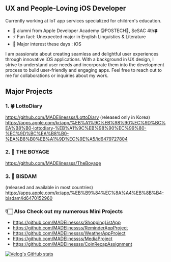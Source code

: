 ## UX and People-Loving iOS Developer

Currently working at IoT app services specialized for children's education.

- 🔭 alumni from Apple Developer Academy @POSTECH🍎, SeSAC 4th🍀
- ⚡ Fun fact: Unexpected major in English Linguistics & Literature
- 👻 Major interest these days : iOS

I am passionate about creating seamless and delightful user experiences through innovative iOS applications.
With a background in UX design, I strive to understand user needs and incorporate them into the development process to build user-friendly and engaging apps.
Feel free to reach out to me for collaborations or inquiries about my work.

## Major Projects
### 1. 🍀 LottoDiary
https://github.com/MADElinessss/LottoDiary
(released only in Korea)
https://apps.apple.com/kr/app/%EB%A1%9C%EB%98%90%EC%9D%BC%EA%B8%B0-lottodiary-%EB%A1%9C%EB%98%90%EC%99%80-%EC%9D%BC%EA%B8%B0-%EA%B8%B0%EB%A1%9D%EC%9E%A5/id6479727804

### 2. 🚀 THE BOYAGE
https://github.com/MADElinessss/TheBoyage

### 3. 🧡 BISDAM
(released and available in most countries)
https://apps.apple.com/kr/app/%EB%B9%84%EC%8A%A4%EB%8B%B4-bisdam/id6470152960

### 👇🏻 Also Check out my numerous Mini Projects

- https://github.com/MADElinessss/ShoppingListApp
- https://github.com/MADElinessss/ReminderAppProject
- https://github.com/MADElinessss/WeatherAppProject
- https://github.com/MADElinessss/MediaProject
- https://github.com/MADElinessss/CoinRecapAssignment

[![Velog's GitHub stats](https://velog-readme-stats.vercel.app/api?name=maddie)]([벨로그링크](https://velog.io/@maddie/posts)https://velog.io/@maddie/posts)
